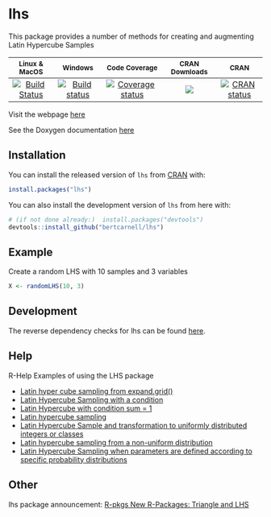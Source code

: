 # lhs

This package provides a number of methods for creating and augmenting Latin Hypercube Samples

|<sub>Linux & MacOS</sub>|<sub>Windows</sub>|<sub>Code Coverage</sub>|<sub>CRAN Downloads</sub>|<sub>CRAN</sub>|
|:---:|:---:|:---:|:---:|:---:|
|[![Build Status](https://travis-ci.org/bertcarnell/lhs.svg?branch=master)](https://travis-ci.org/bertcarnell/lhs)|[![Build status](https://ci.appveyor.com/api/projects/status/5h8gjnq6a30r8y37/branch/master?svg=true)](https://ci.appveyor.com/project/bertcarnell/lhs/branch/master)|[![Coverage status](https://codecov.io/gh/bertcarnell/lhs/branch/master/graph/badge.svg)](https://codecov.io/github/bertcarnell/lhs?branch=master)|[![](https://cranlogs.r-pkg.org/badges/lhs)](https://cran.r-project.org/package=lhs)|[![CRAN status](https://www.r-pkg.org/badges/version/lhs)](https://cran.r-project.org/package=lhs)|

Visit the webpage [here](https://bertcarnell.github.io/lhs/)

See the Doxygen documentation [here](https://bertcarnell.github.io/lhs/html/index.html)

## Installation

You can install the released version of `lhs` from [CRAN](https://CRAN.R-project.org) with:

``` r
install.packages("lhs")
```

You can also install the development version of `lhs` from here with:

``` r
# (if not done already:)  install.packages("devtools")
devtools::install_github("bertcarnell/lhs")
```

## Example

Create a random LHS with 10 samples and 3 variables 

``` r
X <- randomLHS(10, 3)
```

## Development

The reverse dependency checks for lhs can be found [here](etc/README.md).

## Help

R-Help Examples of using the LHS package

- [Latin hyper cube sampling from expand.grid()](http://r.789695.n4.nabble.com/R-Latin-hyper-cube-sampling-from-expand-grid-tp816493.html)
- [Latin Hypercube Sampling with a condition](http://r.789695.n4.nabble.com/Latin-Hypercube-Sampling-with-a-condition-tp3563765.html)
- [Latin Hypercube with condition sum = 1](http://r.789695.n4.nabble.com/Latin-Hypercube-with-condition-sum-1-tp875487.html)
- [Latin hypercube sampling](http://r.789695.n4.nabble.com/latin-hypercube-sampling-tp4659028.html)
- [Latin Hypercube Sample and transformation to uniformly distributed integers or classes](http://r.789695.n4.nabble.com/Latin-Hypercube-Sample-and-transformation-to-uniformly-distributed-integers-or-classes-tp4677804.html)
- [Latin hypercube sampling from a non-uniform distribution](http://r.789695.n4.nabble.com/Latin-hypercube-sampling-from-a-non-uniform-distribution-tp4743686.html)
- [Latin Hypercube Sampling when parameters are defined according to specific probability distributions](http://r.789695.n4.nabble.com/Latin-Hypercube-Sampling-when-parameters-are-defined-according-to-specific-probability-distributions-tp4734710.html)

## Other

lhs package announcement:  [R-pkgs New R-Packages: Triangle and LHS](http://r.789695.n4.nabble.com/R-pkgs-New-R-Packages-Triangle-and-LHS-tp803930.html)
